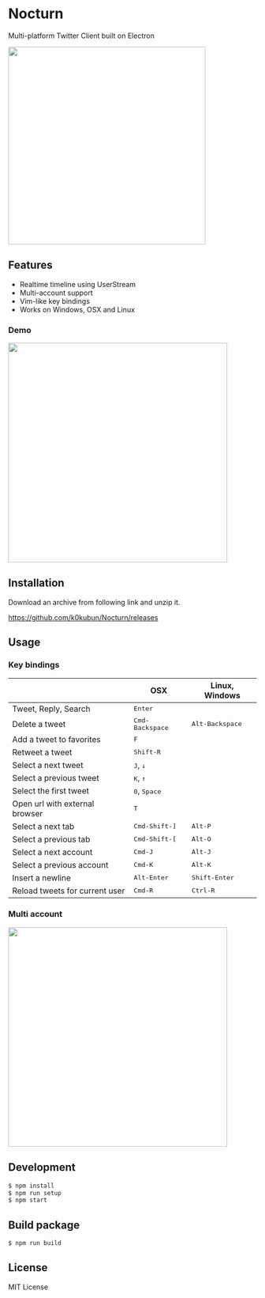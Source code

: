 # Nocturn

Multi-platform Twitter Client built on Electron

<img src='https://i.gyazo.com/b7fb495a0b9aea0f66e8ee58861a61b9.png' width='400px' />

## Features
- Realtime timeline using UserStream
- Multi-account support
- Vim-like key bindings
- Works on Windows, OSX and Linux

### Demo

<img src='https://i.gyazo.com/ae886c77a2dee1f20daebc4f3c28ddc5.gif' width='444px' />

## Installation

Download an archive from following link and unzip it.

https://github.com/k0kubun/Nocturn/releases

## Usage

### Key bindings

<table>
<thead>
<tr><th></th><th>OSX</th><th>Linux, Windows</th></tr>
</thead>
<tbody>
<tr><td> Tweet, Reply, Search           </td><td colspan='2'> <kbd>Enter</kbd>               </td></tr>
<tr><td> Delete a tweet                 </td><td>             <kbd>Cmd-Backspace</kbd>       </td><td> <kbd>Alt-Backspace</kbd> </td></tr>
<tr><td> Add a tweet to favorites       </td><td colspan='2'> <kbd>F</kbd>                   </td></tr>
<tr><td> Retweet a tweet                </td><td>             <kbd>Shift-R</kbd>             </td></tr>
<tr><td> Select a next tweet            </td><td colspan='2'> <kbd>J</kbd>, <kbd>↓</kbd>     </td></tr>
<tr><td> Select a previous tweet        </td><td colspan='2'> <kbd>K</kbd>, <kbd>↑</kbd>     </td></tr>
<tr><td> Select the first tweet         </td><td colspan='2'> <kbd>0</kbd>, <kbd>Space</kbd> </td></tr>
<tr><td> Open url with external browser </td><td colspan='2'> <kbd>T</kbd>                   </td></tr>
<tr><td> Select a next tab              </td><td>             <kbd>Cmd-Shift-]</kbd>         </td><td> <kbd>Alt-P</kbd>         </td></tr>
<tr><td> Select a previous tab          </td><td>             <kbd>Cmd-Shift-[</kbd>         </td><td> <kbd>Alt-O</kbd>         </td></tr>
<tr><td> Select a next account          </td><td>             <kbd>Cmd-J</kbd>               </td><td> <kbd>Alt-J</kbd>         </td></tr>
<tr><td> Select a previous account      </td><td>             <kbd>Cmd-K</kbd>               </td><td> <kbd>Alt-K</kbd>         </td></tr>
<tr><td> Insert a newline               </td><td>             <kbd>Alt-Enter</kbd>           </td><td> <kbd>Shift-Enter</kbd>   </td></tr>
<tr><td> Reload tweets for current user </td><td>             <kbd>Cmd-R</kbd>               </td><td> <kbd>Ctrl-R</kbd>        </td></tr>
</tbody>
</table>

### Multi account

<img src='https://i.gyazo.com/b8a9455ff33ef05b002f6d8dc5173fa6.gif' width='444px' />

## Development

```bash
$ npm install
$ npm run setup
$ npm start
```

## Build package

```bash
$ npm run build
```

## License

MIT License
